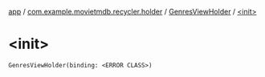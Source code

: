 [app](../../index.md) / [com.example.movietmdb.recycler.holder](../index.md) / [GenresViewHolder](index.md) / [&lt;init&gt;](./-init-.md)

# &lt;init&gt;

`GenresViewHolder(binding: <ERROR CLASS>)`